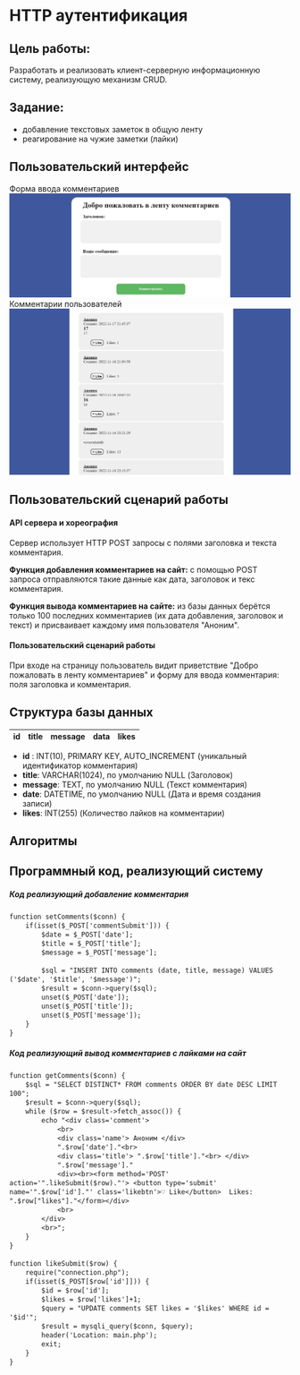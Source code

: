 # HTTP аутентификация

## Цель работы:
Разработать и реализовать клиент-серверную информационную систему, реализующую механизм CRUD.

## Задание: 
- добавление текстовых заметок в общую ленту
- реагирование на чужие заметки (лайки)

## Пользовательский интерфейс

Форма ввода комментариев![form.png](form.png)
Комментарии пользователей![comms.png](comms.png)



##  Пользовательский сценарий работы

#### API сервера и хореография
Сервер использует HTTP POST запросы с полями заголовка и текста комментария.

**Функция добавления комментариев на сайт:**
с помощью POST запроса отправляются такие данные как дата, заголовок и текс комментария.

**Функция вывода комментариев на сайте:**
из базы данных берётся только 100 последних комментариев (их дата добавления, заголовок и текст) и присваивает каждому имя пользователя "Аноним".

#### Пользовательский сценарий работы
При входе на страницу пользователь видит приветствие "Добро пожаловать в ленту комментариев" и форму для ввода комментария: поля заголовка и комментария.

## Структура базы данных
| id | title | message | data | likes |
| -- | ----- | ------- | ---- | ----- |
- **id** : INT(10), PRIMARY KEY, AUTO_INCREMENT
(уникальный идентификатор комментария)
- **title**: VARCHAR(1024), по умолчанию NULL
(Заголовок)
- **message**: TEXT, по умолчанию NULL
(Текст комментария)
- **date**: DATETIME, по умолчанию NULL (Дата и время создания записи)
- **likes**: INT(255) (Количество лайков на комментарии)

## Алгоритмы


## Программный код, реализующий систему

##### Код реализующий добавление комментария
```
function setComments($conn) {
    if(isset($_POST['commentSubmit'])) {
        $date = $_POST['date'];
        $title = $_POST['title'];
        $message = $_POST['message'];

        $sql = "INSERT INTO comments (date, title, message) VALUES ('$date', '$title', '$message')";
        $result = $conn->query($sql);
        unset($_POST['date']);
        unset($_POST['title']);
        unset($_POST['message']);
    }
}
```
##### Код реализующий вывод комментариев с лайками на сайт
```
function getComments($conn) {
    $sql = "SELECT DISTINCT* FROM comments ORDER BY date DESC LIMIT 100";
    $result = $conn->query($sql);
    while ($row = $result->fetch_assoc()) {
        echo "<div class='comment'>
            <br>
            <div class='name'> Аноним </div>
            ".$row['date']."<br>
            <div class='title'> ".$row['title']."<br> </div>
            ".$row['message']."
            <div><br><form method='POST' action='".likeSubmit($row)."'> <button type='submit' name='".$row['id']."' class='likebtn'>♡ Like</button>  Likes: ".$row["likes"]."</form></div>
            <br>
        </div>
        <br>";
    }
}

function likeSubmit($row) {    
    require("connection.php");
    if(isset($_POST[$row['id']])) {
        $id = $row['id'];
        $likes = $row['likes']+1;
        $query = "UPDATE comments SET likes = '$likes' WHERE id = '$id'";
        $result = mysqli_query($conn, $query);
        header('Location: main.php');
        exit;
    }
}
```
